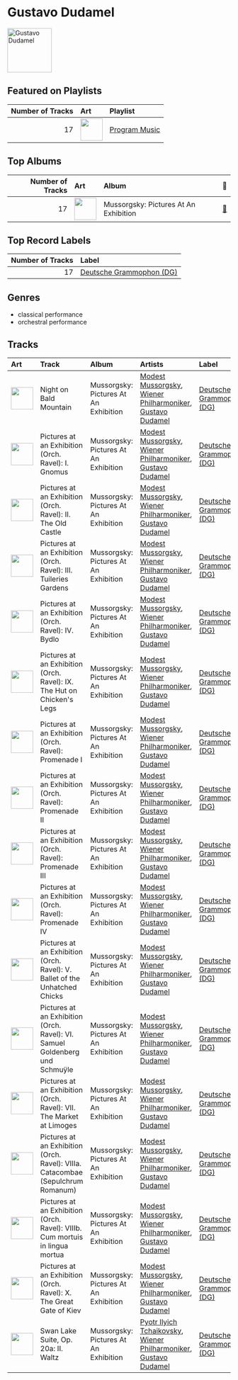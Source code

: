 
# Gustavo Dudamel


<img src="https://i.scdn.co/image/1442f5564217baa0dfa8480928596416885f1c4d" alt="Gustavo Dudamel" width="100" />

## Featured on Playlists
|   Number of Tracks | Art                                                                                                                                                                                                                         | Playlist                                       |
|-------------------:|:----------------------------------------------------------------------------------------------------------------------------------------------------------------------------------------------------------------------------|:-----------------------------------------------|
|                 17 | <img src="https://mosaic.scdn.co/640/ab67616d0000b2734c43a2f36c0aec708ba024d5ab67616d0000b2735d026bccbd8a50650e903130ab67616d0000b27376a42530f861aa187f3ac1c2ab67616d0000b273c385dbfabcec21279dcea0b5" alt="" width="50" /> | [Program Music](../playlists/program_music.md) |
## Top Albums

|   Number of Tracks | Art                                                                                              | Album                                 | 🔗                                                          |
|-------------------:|:-------------------------------------------------------------------------------------------------|:--------------------------------------|:-----------------------------------------------------------|
|                 17 | <img src="https://i.scdn.co/image/ab67616d0000b273a271c648dc170b9173c1cc67" alt="" width="50" /> | Mussorgsky: Pictures At An Exhibition | [🔗](https://open.spotify.com/album/1b2aoeaYZZBWmJoavOQhnd) |

## Top Record Labels

|   Number of Tracks | Label                                                             |
|-------------------:|:------------------------------------------------------------------|
|                 17 | [Deutsche Grammophon (DG)](../labels/deutsche_grammophon__dg_.md) |

## Genres

- classical performance
- orchestral performance

## Tracks

| Art                                                                                              | Track                                                                           | Album                                 | Artists                                                                                                                                           | Label                                                             | 💚   | 🔗                                                          |
|:-------------------------------------------------------------------------------------------------|:--------------------------------------------------------------------------------|:--------------------------------------|:--------------------------------------------------------------------------------------------------------------------------------------------------|:------------------------------------------------------------------|:----|:-----------------------------------------------------------|
| <img src="https://i.scdn.co/image/ab67616d0000b273a271c648dc170b9173c1cc67" alt="" width="50" /> | Night on Bald Mountain                                                          | Mussorgsky: Pictures At An Exhibition | [Modest Mussorgsky](modest_mussorgsky.md), [Wiener Philharmoniker](wiener_philharmoniker.md), [Gustavo Dudamel](gustavo_dudamel.md)               | [Deutsche Grammophon (DG)](../labels/deutsche_grammophon__dg_.md) |     | [🔗](https://open.spotify.com/track/6ejFaLGH7F4J5tnaYirs2G) |
| <img src="https://i.scdn.co/image/ab67616d0000b273a271c648dc170b9173c1cc67" alt="" width="50" /> | Pictures at an Exhibition (Orch. Ravel): I. Gnomus                              | Mussorgsky: Pictures At An Exhibition | [Modest Mussorgsky](modest_mussorgsky.md), [Wiener Philharmoniker](wiener_philharmoniker.md), [Gustavo Dudamel](gustavo_dudamel.md)               | [Deutsche Grammophon (DG)](../labels/deutsche_grammophon__dg_.md) |     | [🔗](https://open.spotify.com/track/4gKrD45pSLOwGndDsmtisn) |
| <img src="https://i.scdn.co/image/ab67616d0000b273a271c648dc170b9173c1cc67" alt="" width="50" /> | Pictures at an Exhibition (Orch. Ravel): II. The Old Castle                     | Mussorgsky: Pictures At An Exhibition | [Modest Mussorgsky](modest_mussorgsky.md), [Wiener Philharmoniker](wiener_philharmoniker.md), [Gustavo Dudamel](gustavo_dudamel.md)               | [Deutsche Grammophon (DG)](../labels/deutsche_grammophon__dg_.md) |     | [🔗](https://open.spotify.com/track/7B6kLePNk9ySaaPMXCGysA) |
| <img src="https://i.scdn.co/image/ab67616d0000b273a271c648dc170b9173c1cc67" alt="" width="50" /> | Pictures at an Exhibition (Orch. Ravel): III. Tuileries Gardens                 | Mussorgsky: Pictures At An Exhibition | [Modest Mussorgsky](modest_mussorgsky.md), [Wiener Philharmoniker](wiener_philharmoniker.md), [Gustavo Dudamel](gustavo_dudamel.md)               | [Deutsche Grammophon (DG)](../labels/deutsche_grammophon__dg_.md) |     | [🔗](https://open.spotify.com/track/5ePWR9SYDsADEMLyAcCcJU) |
| <img src="https://i.scdn.co/image/ab67616d0000b273a271c648dc170b9173c1cc67" alt="" width="50" /> | Pictures at an Exhibition (Orch. Ravel): IV. Bydlo                              | Mussorgsky: Pictures At An Exhibition | [Modest Mussorgsky](modest_mussorgsky.md), [Wiener Philharmoniker](wiener_philharmoniker.md), [Gustavo Dudamel](gustavo_dudamel.md)               | [Deutsche Grammophon (DG)](../labels/deutsche_grammophon__dg_.md) |     | [🔗](https://open.spotify.com/track/1TZ9VIzwoQcSBQbJlbHOrH) |
| <img src="https://i.scdn.co/image/ab67616d0000b273a271c648dc170b9173c1cc67" alt="" width="50" /> | Pictures at an Exhibition (Orch. Ravel): IX. The Hut on Chicken's Legs          | Mussorgsky: Pictures At An Exhibition | [Modest Mussorgsky](modest_mussorgsky.md), [Wiener Philharmoniker](wiener_philharmoniker.md), [Gustavo Dudamel](gustavo_dudamel.md)               | [Deutsche Grammophon (DG)](../labels/deutsche_grammophon__dg_.md) |     | [🔗](https://open.spotify.com/track/4Eev1NK5U0fm4ZADOu9KKq) |
| <img src="https://i.scdn.co/image/ab67616d0000b273a271c648dc170b9173c1cc67" alt="" width="50" /> | Pictures at an Exhibition (Orch. Ravel): Promenade I                            | Mussorgsky: Pictures At An Exhibition | [Modest Mussorgsky](modest_mussorgsky.md), [Wiener Philharmoniker](wiener_philharmoniker.md), [Gustavo Dudamel](gustavo_dudamel.md)               | [Deutsche Grammophon (DG)](../labels/deutsche_grammophon__dg_.md) |     | [🔗](https://open.spotify.com/track/4edX8xopbaXGJN8n1rW7Vk) |
| <img src="https://i.scdn.co/image/ab67616d0000b273a271c648dc170b9173c1cc67" alt="" width="50" /> | Pictures at an Exhibition (Orch. Ravel): Promenade II                           | Mussorgsky: Pictures At An Exhibition | [Modest Mussorgsky](modest_mussorgsky.md), [Wiener Philharmoniker](wiener_philharmoniker.md), [Gustavo Dudamel](gustavo_dudamel.md)               | [Deutsche Grammophon (DG)](../labels/deutsche_grammophon__dg_.md) |     | [🔗](https://open.spotify.com/track/7etkHCIevRXLnNIg0bvxKi) |
| <img src="https://i.scdn.co/image/ab67616d0000b273a271c648dc170b9173c1cc67" alt="" width="50" /> | Pictures at an Exhibition (Orch. Ravel): Promenade III                          | Mussorgsky: Pictures At An Exhibition | [Modest Mussorgsky](modest_mussorgsky.md), [Wiener Philharmoniker](wiener_philharmoniker.md), [Gustavo Dudamel](gustavo_dudamel.md)               | [Deutsche Grammophon (DG)](../labels/deutsche_grammophon__dg_.md) |     | [🔗](https://open.spotify.com/track/09lmHgk6RgtzK2uszcrSVM) |
| <img src="https://i.scdn.co/image/ab67616d0000b273a271c648dc170b9173c1cc67" alt="" width="50" /> | Pictures at an Exhibition (Orch. Ravel): Promenade IV                           | Mussorgsky: Pictures At An Exhibition | [Modest Mussorgsky](modest_mussorgsky.md), [Wiener Philharmoniker](wiener_philharmoniker.md), [Gustavo Dudamel](gustavo_dudamel.md)               | [Deutsche Grammophon (DG)](../labels/deutsche_grammophon__dg_.md) |     | [🔗](https://open.spotify.com/track/76T40WZcGyMDp187cQoWv1) |
| <img src="https://i.scdn.co/image/ab67616d0000b273a271c648dc170b9173c1cc67" alt="" width="50" /> | Pictures at an Exhibition (Orch. Ravel): V. Ballet of the Unhatched Chicks      | Mussorgsky: Pictures At An Exhibition | [Modest Mussorgsky](modest_mussorgsky.md), [Wiener Philharmoniker](wiener_philharmoniker.md), [Gustavo Dudamel](gustavo_dudamel.md)               | [Deutsche Grammophon (DG)](../labels/deutsche_grammophon__dg_.md) |     | [🔗](https://open.spotify.com/track/6vbjbDunJDJLot3rhHB0Lx) |
| <img src="https://i.scdn.co/image/ab67616d0000b273a271c648dc170b9173c1cc67" alt="" width="50" /> | Pictures at an Exhibition (Orch. Ravel): VI. Samuel Goldenberg und Schmuÿle     | Mussorgsky: Pictures At An Exhibition | [Modest Mussorgsky](modest_mussorgsky.md), [Wiener Philharmoniker](wiener_philharmoniker.md), [Gustavo Dudamel](gustavo_dudamel.md)               | [Deutsche Grammophon (DG)](../labels/deutsche_grammophon__dg_.md) |     | [🔗](https://open.spotify.com/track/0z8qN0Tn05N5wzFjDaHmMJ) |
| <img src="https://i.scdn.co/image/ab67616d0000b273a271c648dc170b9173c1cc67" alt="" width="50" /> | Pictures at an Exhibition (Orch. Ravel): VII. The Market at Limoges             | Mussorgsky: Pictures At An Exhibition | [Modest Mussorgsky](modest_mussorgsky.md), [Wiener Philharmoniker](wiener_philharmoniker.md), [Gustavo Dudamel](gustavo_dudamel.md)               | [Deutsche Grammophon (DG)](../labels/deutsche_grammophon__dg_.md) |     | [🔗](https://open.spotify.com/track/5mWkqRpS1V5DHMW9VGJ4Dr) |
| <img src="https://i.scdn.co/image/ab67616d0000b273a271c648dc170b9173c1cc67" alt="" width="50" /> | Pictures at an Exhibition (Orch. Ravel): VIIIa. Catacombae (Sepulchrum Romanum) | Mussorgsky: Pictures At An Exhibition | [Modest Mussorgsky](modest_mussorgsky.md), [Wiener Philharmoniker](wiener_philharmoniker.md), [Gustavo Dudamel](gustavo_dudamel.md)               | [Deutsche Grammophon (DG)](../labels/deutsche_grammophon__dg_.md) |     | [🔗](https://open.spotify.com/track/6kXCQVQ1B0i7SqxF9cFAd7) |
| <img src="https://i.scdn.co/image/ab67616d0000b273a271c648dc170b9173c1cc67" alt="" width="50" /> | Pictures at an Exhibition (Orch. Ravel): VIIIb. Cum mortuis in lingua mortua    | Mussorgsky: Pictures At An Exhibition | [Modest Mussorgsky](modest_mussorgsky.md), [Wiener Philharmoniker](wiener_philharmoniker.md), [Gustavo Dudamel](gustavo_dudamel.md)               | [Deutsche Grammophon (DG)](../labels/deutsche_grammophon__dg_.md) |     | [🔗](https://open.spotify.com/track/3vUKiu1KUSA0a790dw8l2o) |
| <img src="https://i.scdn.co/image/ab67616d0000b273a271c648dc170b9173c1cc67" alt="" width="50" /> | Pictures at an Exhibition (Orch. Ravel): X. The Great Gate of Kiev              | Mussorgsky: Pictures At An Exhibition | [Modest Mussorgsky](modest_mussorgsky.md), [Wiener Philharmoniker](wiener_philharmoniker.md), [Gustavo Dudamel](gustavo_dudamel.md)               | [Deutsche Grammophon (DG)](../labels/deutsche_grammophon__dg_.md) |     | [🔗](https://open.spotify.com/track/0LA9d83t4o38aoXfFRIwJz) |
| <img src="https://i.scdn.co/image/ab67616d0000b273a271c648dc170b9173c1cc67" alt="" width="50" /> | Swan Lake Suite, Op. 20a: II. Waltz                                             | Mussorgsky: Pictures At An Exhibition | [Pyotr Ilyich Tchaikovsky](pyotr_ilyich_tchaikovsky.md), [Wiener Philharmoniker](wiener_philharmoniker.md), [Gustavo Dudamel](gustavo_dudamel.md) | [Deutsche Grammophon (DG)](../labels/deutsche_grammophon__dg_.md) |     | [🔗](https://open.spotify.com/track/0NOiSayyUFYnLllkTdFa1k) |
